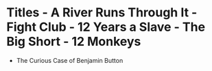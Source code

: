 # Titles - A River Runs Through It - Fight Club - 12 Years a Slave - The Big Short - 12 Monkeys
- The Curious Case of Benjamin Button


